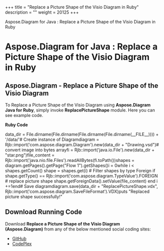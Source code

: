 +++
title = "Replace a Picture Shape of the Visio Diagram in Ruby" 
description = "" 
weight = 20125 
+++

Aspose.Diagram for Java : Replace a Picture Shape of the Visio Diagram in Ruby  

# Aspose.Diagram for Java : Replace a Picture Shape of the Visio Diagram in Ruby


## Aspose.Diagram - Replace a Picture Shape of the Visio Diagram

To Replace a Picture Shape of the Visio Diagram using **Aspose.Diagram Java for Ruby**, simply invoke **ReplacePictureShape** module. Here you can see example code.

**Ruby Code**

data\_dir = File.dirname(File.dirname(File.dirname(File.dirname(\_\_FILE\_\_)))) + '/data/'# Create instance of Diagramdiagram = Rjb::import('com.aspose.diagram.Diagram').new(data\_dir + "Drawing.vsd")# convert image into bytes arrayfi = Rjb::import('java.io.File').new(data\_dir + "star.png")file\_content = Rjb::import('java.nio.file.Files').readAllBytes(fi.toPath())shapes = diagram.getPages().getPage("Flow 1").getShapes()i = 0while i < shapes.getCount()    shape = shapes.get(i)    # Filter shapes by type Foreign    if shape.getType() == Rjb::import('com.aspose.diagram.TypeValue').FOREIGN        # replace picture shape        shape.getForeignData().setValue(file\_content)    end    i +=1end# Save diagramdiagram.save(data\_dir + "ReplacePictureShape.vdx", Rjb::import('com.aspose.diagram.SaveFileFormat').VDX)puts "Replaced picture shape successfully!"

## Download Running Code

Download **Replace a Picture Shape of the Visio Diagram (Aspose.Diagram)** from any of the below mentioned social coding sites:

*   [GitHub](https://github.com/asposediagram/Aspose.Diagram-for-Java/blob/master/Plugins/Aspose_Diagram_Java_for_Ruby/lib/asposediagramjava/Shapes/replacepictureshape.rb)
*   [CodePlex](https://asposediagramjavaruby.codeplex.com/SourceControl/latest#lib/asposediagramjava/Shapes/replacepictureshape.rb)

